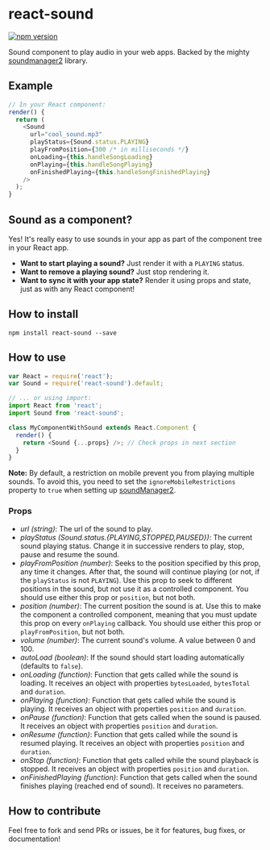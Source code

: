 # react-sound

[![npm version](https://img.shields.io/npm/v/react-sound.svg?style=flat-square)](https://www.npmjs.com/package/react-sound)

Sound component to play audio in your web apps. Backed by the mighty [soundmanager2](https://github.com/scottschiller/SoundManager2) library.

## Example

```js
// In your React component:
render() {
  return (
    <Sound
      url="cool_sound.mp3"
      playStatus={Sound.status.PLAYING}
      playFromPosition={300 /* in milliseconds */}
      onLoading={this.handleSongLoading}
      onPlaying={this.handleSongPlaying}
      onFinishedPlaying={this.handleSongFinishedPlaying}
    />
  );
}
```

## Sound as a component?

Yes! It's really easy to use sounds in your app as part of the component tree in your React app.

* **Want to start playing a sound?** Just render it with a `PLAYING` status.
* **Want to remove a playing sound?** Just stop rendering it.
* **Want to sync it with your app state?** Render it using props and state, just as with any React component!

## How to install

`npm install react-sound --save`

## How to use

```js
var React = require('react');
var Sound = require('react-sound').default;

// ... or using import:
import React from 'react';
import Sound from 'react-sound';

class MyComponentWithSound extends React.Component {
  render() {
    return <Sound {...props} />; // Check props in next section
  }
}
```

**Note:** By default, a restriction on mobile prevent you from playing multiple sounds. To avoid this, you need to set the `ignoreMobileRestrictions` property to `true` when setting up [soundManager2](http://www.schillmania.com/projects/soundmanager2/doc/).

### Props

* *url (string)*: The url of the sound to play.
* *playStatus (Sound.status.{PLAYING,STOPPED,PAUSED})*: The current sound playing status. Change it in successive renders to play, stop, pause and resume the sound.
* *playFromPosition (number)*: Seeks to the position specified by this prop, any time it changes. After that, the sound will continue playing (or not, if the `playStatus` is not `PLAYING`). Use this prop to seek to different positions in the sound, but not use it as a controlled component. You should use either this prop or `position`, but not both.
* *position (number)*: The current position the sound is at. Use this to make the component a controlled component, meaning that you must update this prop on every `onPlaying` callback. You should use either this prop or `playFromPosition`, but not both.
* *volume (number)*: The current sound's volume. A value between 0 and 100.
* *autoLoad (boolean)*: If the sound should start loading automatically (defaults to `false`).
* *onLoading (function)*: Function that gets called while the sound is loading. It receives an object with properties `bytesLoaded`, `bytesTotal` and `duration`.
* *onPlaying (function)*: Function that gets called while the sound is playing. It receives an object with properties `position` and `duration`.
* *onPause (function)*: Function that gets called when the sound is paused. It receives an object with properties `position` and `duration`.
* *onResume (function)*: Function that gets called while the sound is resumed playing. It receives an object with properties `position` and `duration`.
* *onStop (function)*: Function that gets called while the sound playback is stopped. It receives an object with properties `position` and `duration`.
* *onFinishedPlaying (function)*: Function that gets called when the sound finishes playing (reached end of sound). It receives no parameters.

## How to contribute

Feel free to fork and send PRs or issues, be it for features, bug fixes, or documentation!
